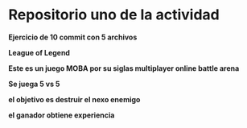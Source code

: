 # Repositorio uno de la actividad 

**Ejercicio de 10 commit con 5 archivos**

**League of Legend**

**Este es un juego MOBA por su siglas multiplayer online battle arena**

**Se juega 5 vs 5**

**el objetivo es destruir el nexo enemigo**

**el ganador obtiene experiencia**
